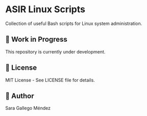 # ASIR Linux Scripts
Collection of useful Bash scripts for Linux system administration.

## 🚧 Work in Progress
This repository is currently under development.

## 📝 License
MIT License - See LICENSE file for details.

## 👤 Author
Sara Gallego Méndez
